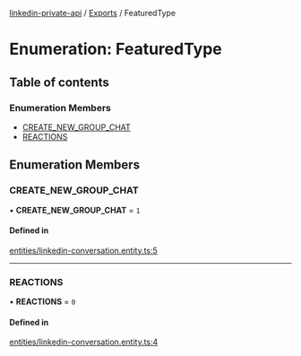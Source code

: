 [linkedin-private-api](../README.md) / [Exports](../modules.md) / FeaturedType

# Enumeration: FeaturedType

## Table of contents

### Enumeration Members

- [CREATE\_NEW\_GROUP\_CHAT](FeaturedType.md#create_new_group_chat)
- [REACTIONS](FeaturedType.md#reactions)

## Enumeration Members

### CREATE\_NEW\_GROUP\_CHAT

• **CREATE\_NEW\_GROUP\_CHAT** = ``1``

#### Defined in

[entities/linkedin-conversation.entity.ts:5](https://github.com/SkyberSolutions/linkedin-private-api/blob/2fe9e6a/src/entities/linkedin-conversation.entity.ts#L5)

___

### REACTIONS

• **REACTIONS** = ``0``

#### Defined in

[entities/linkedin-conversation.entity.ts:4](https://github.com/SkyberSolutions/linkedin-private-api/blob/2fe9e6a/src/entities/linkedin-conversation.entity.ts#L4)
